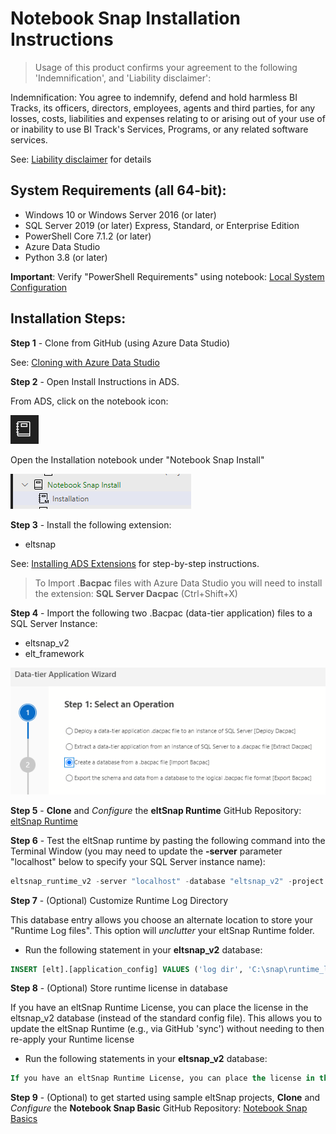# Notebook Snap Installation Instructions

> Usage of this product confirms your agreement to the following 'Indemnification', and 'Liability disclaimer':

Indemnification: You agree to indemnify, defend and hold harmless BI Tracks, its officers, directors, employees, agents and third parties, for any losses, costs, liabilities and expenses relating to or arising out of your use of or inability to use BI Track's Services, Programs, or any related software services.

See: [Liability disclaimer](liability_disclaimer.md) for details

## System Requirements (all 64-bit):
- Windows 10 or Windows Server 2016 (or later)
- SQL Server 2019 (or later) Express, Standard, or Enterprise Edition
- PowerShell Core 7.1.2 (or later)
- Azure Data Studio
- Python 3.8 (or later)

**Important**: Verify "PowerShell Requirements" using notebook: [Local System Configuration](system_configuration.ipynb)

## Installation Steps:

**Step 1** - Clone from GitHub (using Azure Data Studio)

See: [Cloning with Azure Data Studio](clone_instructions.md)

**Step 2** - Open Install Instructions in ADS.

From ADS, click on the notebook icon:

![](notebook.PNG)

Open the Installation notebook under "Notebook Snap Install"

![](installation.PNG)

**Step 3** - Install the following extension:
- eltsnap

See: [Installing ADS Extensions](install_extensions.md) for step-by-step instructions.

> To Import .**Bacpac** files with Azure Data Studio you will need to install the extension: **SQL Server Dacpac** (Ctrl+Shift+X) 

**Step 4** - Import the following two .Bacpac (data-tier application) files to a SQL Server Instance:
- eltsnap_v2
- elt_framework

![](import_bacpac.PNG)

**Step 5** - **Clone** and *Configure* the **eltSnap Runtime** GitHub Repository: [eltSnap Runtime](https://github.com/Jim-BITracks/eltsnap_runtime)

**Step 6** - Test the eltSnap runtime by pasting the following command into the Terminal Window (you may need to update the **-server** parameter "localhost" below to specify your SQL Server instance name):

``` powershell
eltsnap_runtime_v2 -server "localhost" -database "eltsnap_v2" -project "Database Log Clean-up"
```

**Step 7** - (Optional) Customize Runtime Log Directory

This database entry allows you choose an alternate location to store your "Runtime Log files". This option will _unclutter_ your eltSnap Runtime folder.

- Run the following statement in your **eltsnap_v2** database:

~~~ SQL
INSERT [elt].[application_config] VALUES ('log dir', 'C:\snap\runtime_log');  -- <-- place desired Log Directory here
~~~

**Step 8** - (Optional) Store runtime license in database

If you have an eltSnap Runtime License, you can place the license in the eltsnap_v2 database (instead of the standard config file). This allows you to update the eltSnap Runtime (e.g., via GitHub 'sync') without needing to then re-apply your Runtime license

- Run the following statements in your **eltsnap_v2** database:

~~~ SQL
If you have an eltSnap Runtime License, you can place the license in the eltsnap_v2 database (instead of the standard config file). This allows you to update the eltSnap Runtime (e.g., via GitHub 'sync') without needing to then re-apply your Runtime license
~~~

**Step 9** - (Optional) to get started using sample eltSnap projects, **Clone** and *Configure* the **Notebook Snap Basic** GitHub Repository: [Notebook Snap Basics](https://github.com/Jim-BITracks/notebook_snap_basics)
